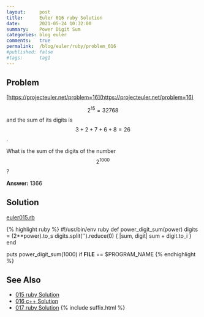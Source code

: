 ```yaml
---
layout:     post
title:      Euler 016 ruby Solution
date:       2021-05-24 10:32:00
summary:    Power Digit Sum
categories: blog euler
comments:   true
permalink:  /blog/euler/ruby/problem_016
#published: false
#tags:      tag1
---
```


## Problem

[https://projecteuler.net/problem=16](https://projecteuler.net/problem=16)

$$2^{15} = 32768$$ and the sum of its digits is $$3 + 2 + 7 + 6 + 8 = 26$$.

What is the sum of the digits of the number $$2^{1000}$$?

**Answer:** 1366

## Solution

[euler015.rb](https://gitlab.com/tvarley/euler/blob/master/ruby/lib/euler015.rb)

{% highlight ruby %}
#!/usr/bin/env ruby
def power_digit_sum(power)
  digits = (2**power).to_s
  digits.split('').reduce(0) { |sum, digit| sum + digit.to_i }
end

puts power_digit_sum(1000) if __FILE__ == $PROGRAM_NAME
{% endhighlight %}

## See Also
* [015 ruby Solution]({{site.baseurl}}/blog/euler/ruby/problem_015)
* [016 c++ Solution]({{site.baseurl}}/blog/euler/cpp/problem_016)
* [017 ruby Solution]({{site.baseurl}}/blog/euler/ruby/problem_017)
{% include suffix.html %}
